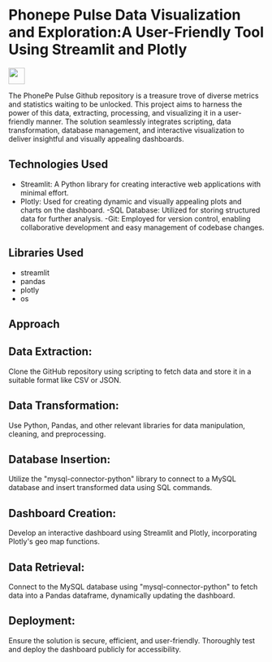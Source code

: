 # Phonepe Pulse Data Visualization and Exploration:A User-Friendly Tool Using Streamlit and Plotly

<p align="left"> <a href="https://www.linkedin.com/in/kailagovardhinik/" target="_blank" rel="noreferrer"> <picture> <source media="(prefers-color-scheme: dark)" srcset="https://raw.githubusercontent.com/danielcranney/readme-generator/main/public/icons/socials/linkedin-dark.svg" /> <source media="(prefers-color-scheme: light)" srcset="https://raw.githubusercontent.com/danielcranney/readme-generator/main/public/icons/socials/linkedin.svg" /> <img src="https://raw.githubusercontent.com/danielcranney/readme-generator/main/public/icons/socials/linkedin.svg" width="32" height="32" /> </picture> </a></p>
The PhonePe Pulse Github repository is a treasure trove of diverse metrics and statistics waiting to be unlocked. This project aims to harness the power of this data, extracting, processing, and visualizing it in a user-friendly manner. The solution seamlessly integrates scripting, data transformation, database management, and interactive visualization to deliver insightful and visually appealing dashboards.

## Technologies Used
- Streamlit: A Python library for creating interactive web applications with minimal effort.
- Plotly: Used for creating dynamic and visually appealing plots and charts on the dashboard.
-SQL Database: Utilized for storing structured data for further analysis.
-Git: Employed for version control, enabling collaborative development and easy management of codebase changes.

## Libraries Used
- streamlit
- pandas
- plotly
- os


## Approach
## Data Extraction:
Clone the GitHub repository using scripting to fetch data and store it in a suitable format like CSV or JSON.

## Data Transformation:
Use Python, Pandas, and other relevant libraries for data manipulation, cleaning, and preprocessing.

## Database Insertion:
Utilize the "mysql-connector-python" library to connect to a MySQL database and insert transformed data using SQL commands.

## Dashboard Creation:
Develop an interactive dashboard using Streamlit and Plotly, incorporating Plotly's geo map functions.

## Data Retrieval:
Connect to the MySQL database using "mysql-connector-python" to fetch data into a Pandas dataframe, dynamically updating the dashboard.

## Deployment:
Ensure the solution is secure, efficient, and user-friendly. Thoroughly test and deploy the dashboard publicly for accessibility.
